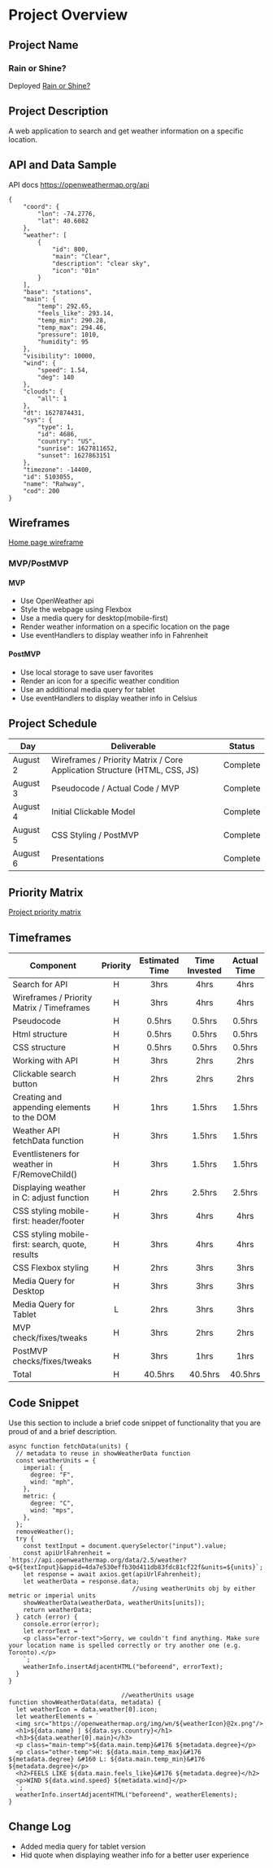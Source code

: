 # Project Overview

## Project Name

### Rain or Shine?

Deployed [Rain or Shine?](https://dariakrestina.github.io/rain-or-shine/)

## Project Description

A web application to search and get weather information on a specific location.

## API and Data Sample

API docs https://openweathermap.org/api

```
{
    "coord": {
        "lon": -74.2776,
        "lat": 40.6082
    },
    "weather": [
        {
            "id": 800,
            "main": "Clear",
            "description": "clear sky",
            "icon": "01n"
        }
    ],
    "base": "stations",
    "main": {
        "temp": 292.65,
        "feels_like": 293.14,
        "temp_min": 290.28,
        "temp_max": 294.46,
        "pressure": 1010,
        "humidity": 95
    },
    "visibility": 10000,
    "wind": {
        "speed": 1.54,
        "deg": 140
    },
    "clouds": {
        "all": 1
    },
    "dt": 1627874431,
    "sys": {
        "type": 1,
        "id": 4686,
        "country": "US",
        "sunrise": 1627811652,
        "sunset": 1627863151
    },
    "timezone": -14400,
    "id": 5103055,
    "name": "Rahway",
    "cod": 200
}
```

## Wireframes

[Home page wireframe](https://whimsical.com/rain-or-shine-XwaTUxAhrSquqLGV7jhdsY)

### MVP/PostMVP

#### MVP

- Use OpenWeather api
- Style the webpage using Flexbox
- Use a media query for desktop(mobile-first)
- Render weather information on a specific location on the page
- Use eventHandlers to display weather info in Fahrenheit

#### PostMVP

- Use local storage to save user favorites
- Render an icon for a specific weather condition
- Use an additional media query for tablet
- Use eventHandlers to display weather info in Celsius

## Project Schedule

| Day      | Deliverable                                                               | Status     |
| -------- | ------------------------------------------------------------------------- | ---------- |
| August 2 | Wireframes / Priority Matrix / Core Application Structure (HTML, CSS, JS) |  Complete  |
| August 3 | Pseudocode / Actual Code / MVP                                            |  Complete  |
| August 4 | Initial Clickable Model                                                   |  Complete  |
| August 5 | CSS Styling / PostMVP                                                     |  Complete  |
| August 6 | Presentations                                                             |  Complete  |

## Priority Matrix

[Project priority matrix](https://whimsical.com/priority-matrix-Mzu6k7RnE9cQdg2DnHwunN)

## Timeframes

| Component                                        | Priority | Estimated Time | Time Invested | Actual Time |
| ------------------------------------------------ | :------: | :------------: | :-----------: | :---------: |
| Search for API                                   |    H     |      3hrs      |     4hrs      |    4hrs     |
| Wireframes / Priority Matrix / Timeframes        |    H     |      3hrs      |     4hrs      |    4hrs     |
| Pseudocode                                       |    H     |    0.5hrs      |    0.5hrs     |   0.5hrs    |
| Html structure                                   |    H     |    0.5hrs      |    0.5hrs     |   0.5hrs    |
| CSS structure                                    |    H     |    0.5hrs      |    0.5hrs     |   0.5hrs    |
| Working with API                                 |    H     |      3hrs      |     2hrs      |    2hrs     |
| Clickable search button                          |    H     |      2hrs      |     2hrs      |    2hrs     |
| Creating and appending elements to the DOM       |    H     |      1hrs      |    1.5hrs     |   1.5hrs    |
| Weather API fetchData function                   |    H     |      3hrs      |    1.5hrs     |   1.5hrs    |
| Eventlisteners for weather in F/RemoveChild()    |    H     |      3hrs      |    1.5hrs     |   1.5hrs    |
| Displaying weather in C: adjust function         |    H     |      2hrs      |    2.5hrs     |   2.5hrs    |
| CSS styling mobile-first: header/footer          |    H     |      3hrs      |     4hrs      |    4hrs     |
| CSS styling mobile-first: search, quote, results |    H     |      3hrs      |     4hrs      |    4hrs     |
| CSS Flexbox styling                              |    H     |      2hrs      |     3hrs      |    3hrs     |
| Media Query for Desktop                          |    H     |      3hrs      |     3hrs      |    3hrs     |
| Media Query for Tablet                           |    L     |      2hrs      |     3hrs      |    3hrs     |
| MVP check/fixes/tweaks                           |    H     |      3hrs      |     2hrs      |    2hrs     |
| PostMVP checks/fixes/tweaks                      |    H     |      3hrs      |     1hrs      |    1hrs     |
| Total                                            |    H     |    40.5hrs     |   40.5hrs     |  40.5hrs    |

## Code Snippet

Use this section to include a brief code snippet of functionality that you are proud of and a brief description.  

```
async function fetchData(units) {
  // metadata to reuse in showWeatherData function
  const weatherUnits = {
    imperial: {
      degree: "F",
      wind: "mph",
    },
    metric: {
      degree: "C",
      wind: "mps",
    },
  };
  removeWeather();
  try {
    const textInput = document.querySelector("input").value;
    const apiUrlFahrenheit = `https://api.openweathermap.org/data/2.5/weather?q=${textInput}&appid=4da7e530effb30d411db83fdc81cf22f&units=${units}`;
    let response = await axios.get(apiUrlFahrenheit);
    let weatherData = response.data;
                                  //using weatherUnits obj by either metric or imperial units
    showWeatherData(weatherData, weatherUnits[units]);
    return weatherData;
  } catch (error) {
    console.error(error);
    let errorText = `
    <p class="error-text">Sorry, we couldn't find anything. Make sure your location name is spelled correctly or try another one (e.g. Toronto).</p>
    `;
    weatherInfo.insertAdjacentHTML("beforeend", errorText);
  }
}

                               //weatherUnits usage
function showWeatherData(data, metadata) {
  let weatherIcon = data.weather[0].icon;
  let weatherElements = `
  <img src="https://openweathermap.org/img/wn/${weatherIcon}@2x.png"/>
  <h1>${data.name} | ${data.sys.country}</h1>
  <h3>${data.weather[0].main}</h3>
  <p class="main-temp">${data.main.temp}&#176 ${metadata.degree}</p>
  <p class="other-temp">H: ${data.main.temp_max}&#176 ${metadata.degree} &#160 L: ${data.main.temp_min}&#176 ${metadata.degree}</p>
  <h2>FEELS LIKE ${data.main.feels_like}&#176 ${metadata.degree}</h2>
  <p>WIND ${data.wind.speed} ${metadata.wind}</p>
  `;
  weatherInfo.insertAdjacentHTML("beforeend", weatherElements);
}
```

## Change Log
 - Added media query for tablet version
 - Hid quote when displaying weather info for a better user experience
